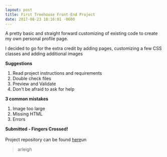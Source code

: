 ```yaml
---
layout: post
title: First Treehouse Front-End Project
date: 2017-08-23 18:16:01 -0600
---
```

<p>A pretty basic and straight forward customizing of existing code to create my own personal profile page.</p>
<p>I decided to go for the extra credit by adding pages, customizing a few CSS classes and adding additional images</p>

<p><strong>Suggestions</strong>
<ol>
  <li>Read project instructions and requirements</li>
  <li>Double check files</li>
  <li>Preview and Validate</li>
  <li>Don't be afraid to ask for help</li>
</ol>

<strong>3 common mistakes</strong>
<ol>
  <li>Image too large</li>
  <li>Missing HTML</li>
  <li>Errors</li>
</ol>
</p>
<p><strong>Submitted - Fingers Crossed!</strong>
<br>
<br>
Project repository can be found <a href="https://github.com/arleighco/portfolio" target="new" title="Arleigh's Treehouse Project 1">here</a>un
</p>

>arleigh
